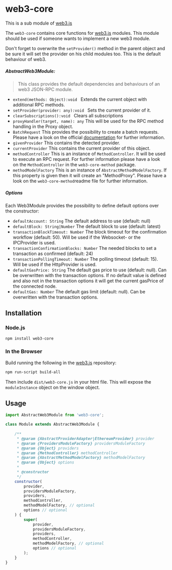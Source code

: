 # web3-core

This is a sub module of [web3.js][repo]

The ```web3-core``` contains core functions for [web3.js][repo] modules. This module should be used
if someone wants to implement a new web3 module. 

Don't forget to overwrite the ```setProvider()``` method in the parent object and be sure it
will set the provider on his child modules too. This is the default behaviour of web3.

##### AbstractWeb3Module:

> This class provides the default dependencies and behaviours of an web3 JSON-RPC module.

- ```extend(methods: Object):void ``` Extends the current object with additional RPC methods.
- ```setProvider(provider: any):void ``` Sets the current provider of it.
- ```clearSubscriptions():void ``` Clears all subscriptions
- ```proxyHandler(target, name): any``` This will be used for the RPC method handling in the Proxy object.  
- ```BatchRequest``` This provides the possibility to create a batch requests. Please have a look on the official [documentation][docs] for further information.
- ```givenProvider``` This contains the detected provider.
- ```currentProvider``` This contains the current provider of this object.
- ```methodController``` This is an instance of ```MethodController```. It will be used to execute an RPC request. For further information please have a look on the ```MethodController``` in the ```web3-core-method``` package.
- ```methodModelFactory``` This is an instance of ```AbstractMethodModelFactory```. If this property is given then it will create an "MethodProxy". Please have a look on the ```web3-core-method```readme file for further information.


##### Options
Each Web3Module provides the possibility to define default options over the constructor:

- ```defaultAccount: String``` The default address to use (default: null) 
- ```defaultBlock: String|Number``` The default block to use (default: latest)
- ```transactionBlockTimeout: Number``` The block timeout for the confirmation workflow (default: 50). Will be used if the Websocket- or the IPCProvider is used.
- ```transactionConfirmationBlocks: Number``` The needed blocks to set a transaction as confirmed (default: 24)
- ```transactionPollingTimeout: Number``` The polling timeout (default: 15). Will be used if the HttpProvider is used.
- ```defaultGasPrice: String``` The default gas price to use (default: null). Can be overwritten with the transaction options. If no default value is defined and also not in the transaction options it will get the current gasPrice of the connected node.
- ```defaultGas: Number``` The default gas limit (default: null). Can be overwritten with the transaction options.

## Installation

### Node.js

```bash
npm install web3-core
```

### In the Browser

Build running the following in the [web3.js][repo] repository:

```bash
npm run-script build-all
```

Then include `dist/web3-core.js` in your html file.
This will expose the `moduleInstance` object on the window object.

## Usage

```js
import AbstractWeb3Module from 'web3-core';

class Module extends AbstractWeb3Module {
    
    /**
     * @param {AbstractProviderAdapter|EthereumProvider} provider
     * @param {ProvidersModuleFactory} providersModuleFactory
     * @param {Object} providers
     * @param {MethodController} methodController
     * @param {AbstractMethodModelFactory} methodModelFactory
     * @param {Object} options
     * 
     * @constructor
     */
    constructor(
        provider,
        providersModuleFactory,
        providers,
        methodController, 
        methodModelFactory, // optional
        options // optional
    ) {
        super(
            provider,
            providersModuleFactory,
            providers,
            methodController, 
            methodModelFactory, // optional
            options // optional
        );
    }
}
```

[docs]: http://web3js.readthedocs.io/en/1.0/
[repo]: https://github.com/ethereum/web3.js
